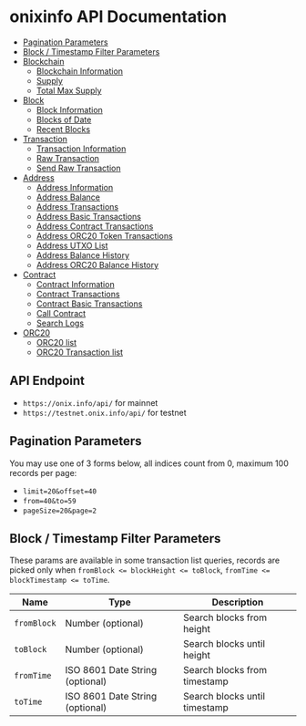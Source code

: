 # onixinfo API Documentation

* [Pagination Parameters](#pagination-parameters)
* [Block / Timestamp Filter Parameters](#block--timestamp-filter-parameters)
* [Blockchain](https://github.com/onixcoin-io/onixinfo-api/blob/master/doc/blockchain.md)
  * [Blockchain Information](https://github.com/onixcoin-io/onixinfo-api/blob/master/doc/blockchain.md#Blockchain-Information)
  * [Supply](https://github.com/onixcoin-io/onixinfo-api/blob/master/doc/blockchain.md#Supply)
  * [Total Max Supply](https://github.com/onixcoin-io/onixinfo-api/blob/master/doc/blockchain.md#Total-Max-Supply)
* [Block](https://github.com/onixcoin-io/onixinfo-api/blob/master/doc/block.md)
  * [Block Information](https://github.com/onixcoin-io/onixinfo-api/blob/master/doc/block.md#Block-Information)
  * [Blocks of Date](https://github.com/onixcoin-io/onixinfo-api/blob/master/doc/block.md#Blocks-of-Date)
  * [Recent Blocks](https://github.com/onixcoin-io/onixinfo-api/blob/master/doc/block.md#Recent-Blocks)
* [Transaction](https://github.com/onixcoin-io/onixinfo-api/blob/master/doc/transaction.md)
  * [Transaction Information](https://github.com/onixcoin-io/onixinfo-api/blob/master/doc/transaction.md#Transaction-Information)
  * [Raw Transaction](https://github.com/onixcoin-io/onixinfo-api/blob/master/doc/transaction.md#Raw-Transaction)
  * [Send Raw Transaction](https://github.com/onixcoin-io/onixinfo-api/blob/master/doc/transaction.md#Send-Raw-Transaction)
* [Address](https://github.com/onixcoin-io/onixinfo-api/blob/master/doc/address.md)
  * [Address Information](https://github.com/onixcoin-io/onixinfo-api/blob/master/doc/address.md#Address-Information)
  * [Address Balance](https://github.com/onixcoin-io/onixinfo-api/blob/master/doc/address.md#Address-Balance)
  * [Address Transactions](https://github.com/onixcoin-io/onixinfo-api/blob/master/doc/address.md#Address-Transactions)
  * [Address Basic Transactions](https://github.com/onixcoin-io/onixinfo-api/blob/master/doc/address.md#Address-Basic-Transactions)
  * [Address Contract Transactions](https://github.com/onixcoin-io/onixinfo-api/blob/master/doc/address.md#Address-Contract-Transactions)
  * [Address ORC20 Token Transactions](https://github.com/onixcoin-io/onixinfo-api/blob/master/doc/address.md#Address-ORC20-Token-Transactions)
  * [Address UTXO List](https://github.com/onixcoin-io/onixinfo-api/blob/master/doc/address.md#Address-UTXO-List)
  * [Address Balance History](https://github.com/onixcoin-io/onixinfo-api/blob/master/doc/address.md#Address-Balance-History)
  * [Address ORC20 Balance History](https://github.com/onixcoin-io/onixinfo-api/blob/master/doc/address.md#Address-ORC20-Balance-History)
* [Contract](https://github.com/onixcoin-io/onixinfo-api/blob/master/doc/contract.md)
  * [Contract Information](https://github.com/onixcoin-io/onixinfo-api/blob/master/doc/contract.md#Contract-Information)
  * [Contract Transactions](https://github.com/onixcoin-io/onixinfo-api/blob/master/doc/contract.md#Contract-Transactions)
  * [Contract Basic Transactions](https://github.com/onixcoin-io/onixinfo-api/blob/master/doc/contract.md#Contract-Basic-Transactions)
  * [Call Contract](https://github.com/onixcoin-io/onixinfo-api/blob/master/doc/contract.md#Call-Contract)
  * [Search Logs](https://github.com/onixcoin-io/onixinfo-api/blob/master/doc/contract.md#Search-Logs)
* [ORC20](https://github.com/onixcoin-io/onixinfo-api/blob/master/doc/contract.md)
  * [ORC20 list](https://github.com/onixcoin-io/onixinfo-api/blob/master/doc/contract.md#ORC20-list)
  * [ORC20 Transaction list](https://github.com/onixcoin-io/onixinfo-api/blob/master/doc/contract.md#ORC20-Transaction-list)


## API Endpoint
* `https://onix.info/api/` for mainnet
* `https://testnet.onix.info/api/` for testnet


## Pagination Parameters

You may use one of 3 forms below, all indices count from 0, maximum 100 records per page:
* `limit=20&offset=40`
* `from=40&to=59`
* `pageSize=20&page=2`


## Block / Timestamp Filter Parameters

These params are available in some transaction list queries,
records are picked only when `fromBlock <= blockHeight <= toBlock`, `fromTime <= blockTimestamp <= toTime`.

<table>
    <thead>
        <tr>
            <th>Name</th>
            <th>Type</th>
            <th>Description</th>
        </tr>
    </thead>
    <tbody>
        <tr>
            <td><code>fromBlock</code></td>
            <td>Number (optional)</td>
            <td>Search blocks from height</td>
        </tr>
        <tr>
            <td><code>toBlock</code></td>
            <td>Number (optional)</td>
            <td>Search blocks until height</td>
        </tr>
        <tr>
            <td><code>fromTime</code></td>
            <td>ISO 8601 Date String (optional)</td>
            <td>Search blocks from timestamp</td>
        </tr>
        <tr>
            <td><code>toTime</code></td>
            <td>ISO 8601 Date String (optional)</td>
            <td>Search blocks until timestamp</td>
        </tr>
    </tbody>
</table>
